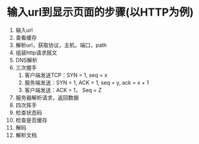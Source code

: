 # 输入url到显示页面的步骤(以HTTP为例)

1. 输入url
2. 查看缓存
3. 解析url，获取协议，主机，端口，path
4. 组装http请求报文
5. DNS解析
6. 三次握手
   1. 客户端发送TCP：SYN = 1, seq = x
   2. 服务端发送：SYN = 1, ACK = 1, seq = y, ack = x + 1
   3. 客户端发送：ACK = 1， Seq = Z
7. 服务器解析请求，返回数据
8. 四次挥手
9. 检查状态码
10. 检查是否缓存
11. 解码
12. 解析文档